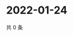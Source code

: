 # 2022-01-24

共 0 条

<!-- BEGIN WEIBO -->
<!-- 最后更新时间 Mon Jan 24 2022 12:18:37 GMT+0800 (China Standard Time) -->

<!-- END WEIBO -->
